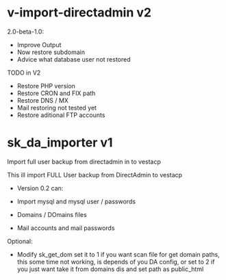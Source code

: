 # v-import-directadmin v2
2.0-beta-1.0:
- Improve Output
- Now restore subdomain
- Advice what database user not restored

TODO in V2
- Restore PHP version
- Restore CRON and FIX path
- Restore DNS / MX
- Mail restoring not tested yet
- Restore aditional FTP accounts

# sk_da_importer v1
Import full user backup from directadmin in to vestacp

This ill import FULL User backup from DirectAdmin to vestacp

- Version 0.2 can:

- Import mysql and mysql user / passwords
- Domains / DOmains files
- Mail accounts and mail passwords

Optional:
 - Modify sk_get_dom set it to 1 if you want scan file for get domain paths, this some time not working, is depends of you DA config, or set to 2 if you just want take it from domains dis and set path as public_html
